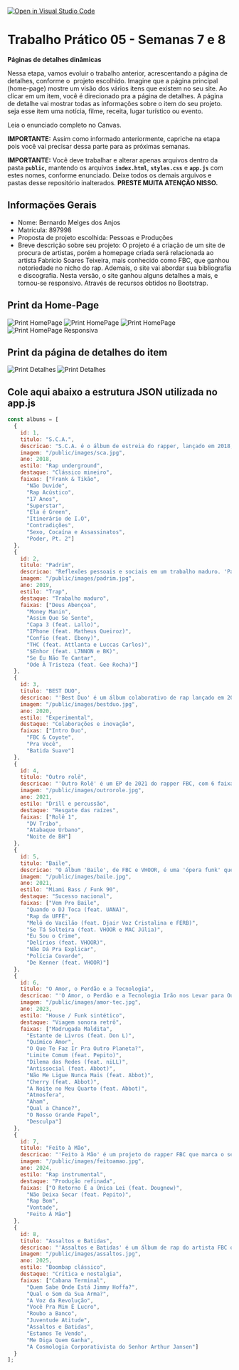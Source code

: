 [![Open in Visual Studio Code](https://classroom.github.com/assets/open-in-vscode-2e0aaae1b6195c2367325f4f02e2d04e9abb55f0b24a779b69b11b9e10269abc.svg)](https://classroom.github.com/online_ide?assignment_repo_id=20648572&assignment_repo_type=AssignmentRepo)
# Trabalho Prático 05 - Semanas 7 e 8

**Páginas de detalhes dinâmicas**

Nessa etapa, vamos evoluir o trabalho anterior, acrescentando a página de detalhes, conforme o  projeto escolhido. Imagine que a página principal (home-page) mostre um visão dos vários itens que existem no seu site. Ao clicar em um item, você é direcionado pra a página de detalhes. A página de detalhe vai mostrar todas as informações sobre o item do seu projeto. seja esse item uma notícia, filme, receita, lugar turístico ou evento.

Leia o enunciado completo no Canvas. 

**IMPORTANTE:** Assim como informado anteriormente, capriche na etapa pois você vai precisar dessa parte para as próximas semanas. 

**IMPORTANTE:** Você deve trabalhar e alterar apenas arquivos dentro da pasta **`public`,** mantendo os arquivos **`index.html`**, **`styles.css`** e **`app.js`** com estes nomes, conforme enunciado. Deixe todos os demais arquivos e pastas desse repositório inalterados. **PRESTE MUITA ATENÇÃO NISSO.**

## Informações Gerais

- Nome: Bernardo Melges dos Anjos
- Matricula: 897998
- Proposta de projeto escolhida: Pessoas e Produções 
- Breve descrição sobre seu projeto: O projeto é a criação de um site de procura de artistas, porém a homepage criada será relacionada ao artista Fabricio Soares Teixeira, mais conhecido como FBC, que ganhou notoriedade no nicho do rap. Ademais, o site vai abordar sua bibliografia e discografia. 
Nesta versão, o site ganhou alguns detalhes a mais, e tornou-se responsivo. Através de recursos obtidos no Bootstrap.

## Print da Home-Page

![Print HomePage](public/images/print1.png)
![Print HomePage](public/images/print2.png)
![Print HomePage](public/images/print3.png)
![Print HomePage Responsiva](public/images/resposividade.png)

## Print da página de detalhes do item

![Print Detalhes](public/images/detalhes1.png)
![Print Detalhes](public/images/detalhes2.png)


## Cole aqui abaixo a estrutura JSON utilizada no app.js

```javascript
const albuns = [
  {
    id: 1,
    titulo: "S.C.A.",
    descricao: "S.C.A. é o álbum de estreia do rapper, lançado em 2018, que significa Sexo, Cocaína e Assassinatos. O disco se destaca pela produção que mescla elementos de hip-hop 'old school' com uma lírica afiada, abordando temas como a realidade das periferias, a luta por ascensão social e a crítica ao sistema. A capa do álbum é uma releitura de 'INRI', um clássico da banda de metal Sarcófago, e o trabalho foi visto como uma demarcação de território do artista na cena musica ",
    imagem: "/public/images/sca.jpg",
    ano: 2018,
    estilo: "Rap underground",
    destaque: "Clássico mineiro",
    faixas: ["Frank & Tikão",
      "Não Duvide",
      "Rap Acústico",
      "17 Anos",
      "Superstar",
      "Ela é Green",
      "Itinerário de I.O",
      "Contradições",
      "Sexo, Cocaína e Assassinatos",
      "Poder, Pt. 2"]
  },
  {
    id: 2,
    titulo: "Padrim",
    descricao: "Reflexões pessoais e sociais em um trabalho maduro. 'Padrim' é um álbum conceitual lançado em 2019, conhecido por suas letras que exploram a realidade urbana, sentimentos, e a identidade cultural brasileira, muitas vezes usando histórias para abordar racismo, o cotidiano da periferia e os impactos sociais do consumo e da desigualdade, com uma produção musical que mistura trap com outros gêneros. ",
    imagem: "/public/images/padrim.jpg",
    ano: 2019,
    estilo: "Trap",
    destaque: "Trabalho maduro",
    faixas: ["Deus Abençoa",
      "Money Manin",
      "Assim Que Se Sente",
      "Capa 3 (feat. Lallo)",
      "IPhone (feat. Matheus Queiroz)",
      "Confio (feat. Ebony)",
      "THC (feat. Attlanta e Luccas Carlos)",
      "$Enhor (feat. L7NNON e BK)",
      "Se Eu Não Te Cantar",
      "Ode À Tristeza (feat. Gee Rocha)"]
  },
  {
    id: 3,
    titulo: "BEST DUO",
    descricao: "'Best Duo' é um álbum colaborativo de rap lançado em 2020 pelo rapper mineiro FBC e pela artista Iza Sabino, com produção do SMU. O projeto une FBC e Iza Sabino em uma 'festa a dois', com 10 faixas que incluem participações de peso como Djonga, X Sem Peita e Paige. O álbum aborda temas como o amor entre mulheres negras, orgulho, e também reflete sobre o dinheiro, o consumo e as contradições nas periferias. ",
    imagem: "/public/images/bestduo.jpg",
    ano: 2020,
    estilo: "Experimental",
    destaque: "Colaborações e inovação",
    faixas: ["Intro Duo",
      "FBC & Coyote",
      "Pra Você",
      "Batida Suave"]
  },
  {
    id: 4,
    titulo: "Outro rolê",
    descricao: "'Outro Rolê' é um EP de 2021 do rapper FBC, com 6 faixas produzidas por VHOOR, que mantém o conceito de narrar histórias da comunidade mineira e apresenta uma sonoridade com referências ao Drill, além de ter clipes gravados na Europa, especialmente na Suíça. O EP explora o conceito do projeto 'União da Força e da Fé' (UFFÉ) e marca a transição do artista para uma fase mais autêntica e focada em sua arte, sem o objetivo inicial de vender ou ser famoso. Ademais, resgata os tempos de DV Tribo.",
    imagem: "/public/images/outrorole.jpg",
    ano: 2021,
    estilo: "Drill e percussão",
    destaque: "Resgate das raízes",
    faixas: ["Rolê 1",
      "DV Tribo",
      "Atabaque Urbano",
      "Noite de BH"]
  },
  {
    id: 5,
    titulo: "Baile",
    descricao: "O álbum 'Baile', de FBC e VHOOR, é uma 'ópera funk' que reconta a história de um triângulo amoroso envolvendo os personagens Pagode, Jéssica e Paulinho. Inspirado no Miami Bass e no 'passinho' de Belo Horizonte, o álbum busca modernizar o estilo dos anos 90, contando uma narrativa densa de conflitos, danças e tragédias em uma comunidade. A obra mistura a cultura de festas e o estilo periférico com uma história que reflete sobre a vida urbana e as lutas por dignidade. ",
    imagem: "/public/images/baile.jpg",
    ano: 2021,
    estilo: "Miami Bass / Funk 90",
    destaque: "Sucesso nacional",
    faixas: ["Vem Pro Baile",
      "Quando o DJ Toca (feat. UANA)",
      "Rap da UFFÉ",
      "Melô do Vacilão (feat. Djair Voz Cristalina e FERB)",
      "Se Tá Solteira (feat. VHOOR e MAC Júlia)",
      "Eu Sou o Crime",
      "Delírios (feat. VHOOR)",
      "Não Dá Pra Explicar",
      "Polícia Covarde",
      "De Kenner (feat. VHOOR)"]
  },
  {
    id: 6,
    titulo: "O Amor, o Perdão e a Tecnologia",
    descricao: "'O Amor, o Perdão e a Tecnologia Irão nos Levar para Outro Planeta' é o quinto álbum de estúdio do rapper FBC, lançado em 2023, que combina temas de relações humanas e futurismo com inspirações na dance music. O disco, produzido por Pedro Senna e Ugo Ludovico, explora a relação entre amor, perdão e as tecnologias, usando-as como ferramentas para a humanidade buscar novas experiências e um 'outro planeta', seja ele físico ou metafórico. ",
    imagem: "/public/images/amor-tec.jpg",
    ano: 2023,
    estilo: "House / Funk sintético",
    destaque: "Viagem sonora retrô",
    faixas: ["Madrugada Maldita",
      "Estante de Livros (feat. Don L)",
      "Químico Amor",
      "O Que Te Faz Ir Pra Outro Planeta?",
      "Limite Comum (feat. Pepito)",
      "Dilema das Redes (feat. niLL)",
      "Antissocial (feat. Abbot)",
      "Não Me Ligue Nunca Mais (feat. Abbot)",
      "Cherry (feat. Abbot)",
      "A Noite no Meu Quarto (feat. Abbot)",
      "Atmosfera",
      "Aham",
      "Qual a Chance?",
      "O Nosso Grande Papel",
      "Desculpa"]
  },
  {
    id: 7,
    titulo: "Feito à Mão",
    descricao: "'Feito à Mão' é um projeto do rapper FBC que marca o seu retorno ao rap clássico, explorando temas como a desigualdade social e o consumo desenfreado, utilizando batidas feitas à mão através de equipamentos analógicos, como MPCs. O álbum, que conta com a produção de Coyote Beatz, foi lançado em 2024 e apresenta uma sonoridade orgânica e artesanal, com a intenção de ser um manifesto ideológico e um convite à reflexão sobre o sistema.",
    imagem: "/public/images/feitoamao.jpg",
    ano: 2024,
    estilo: "Rap instrumental",
    destaque: "Produção refinada",
    faixas: ["O Retorno É a Única Lei (feat. Dougnow)",
      "Não Deixa Secar (feat. Pepito)",
      "Rap Bom",
      "Vontade",
      "Feito À Mão"]
  },
  {
    id: 8,
    titulo: "Assaltos e Batidas",
    descricao: "'Assaltos e Batidas' é um álbum de rap do artista FBC que se destaca pelo som clássico do boombap, celebrando as urgências do presente nas periferias de Belo Horizonte, onde o artista vive. O projeto, que inclui um curta-metragem, aborda as contradições sociais e o capitalismo, com referências que vão de Marighella ao hino da Internacional Comunista, e é visto como um manifesto político e um grito de denúncia e reflexão sobre a realidade brasileira.",
    imagem: "/public/images/assaltos.jpg",
    ano: 2025,
    estilo: "Boombap clássico",
    destaque: "Crítica e nostalgia",
    faixas: ["Cabana Terminal",
      "Quem Sabe Onde Está Jimmy Hoffa?",
      "Qual o Som da Sua Arma?",
      "A Voz da Revolução",
      "Você Pra Mim É Lucro",
      "Roubo a Banco",
      "Juventude Atitude",
      "Assaltos e Batidas",
      "Estamos Te Vendo",
      "Me Diga Quem Ganha",
      "A Cosmologia Corporativista do Senhor Arthur Jansen"]
  }
];

```